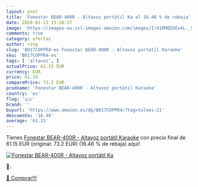 ```yaml
---
layout: post
title: 'Fonestar BEAR-400R - Altavoz portátil Ka al 16.46 % de rebaja'
date: 2020-01-13 15:28:57
image: 'https://images-eu.ssl-images-amazon.com/images/I/41RMQQ5Ex4L._SL200_.jpg'
comments: true
category: ofertas
author: ring
slug: 'B017COPPR4-es Fonestar BEAR-400R - Altavoz portátil Karaoke'
sku: 'B017COPPR4-es'
tags: [ 'altavoz', ]
actualPrice: 61.15 EUR
currency: EUR
price: 61.15
comparePrice: 73.2 EUR
prodname: 'Fonestar BEAR-400R - Altavoz portátil Karaoke'
country: 'es'
flag: '🇪🇸'
brand: ''
buyurl: 'https://www.amazon.es/dp/B017COPPR4/?tag=tolees-21'
descuento: '16.46'
average: '61.15'
---
```


Tienes [Fonestar BEAR-400R - Altavoz portátil Karaoke](https://www.amazon.es/dp/B017COPPR4/?tag=tolees-21) con precio final de  61.15 EUR (original: 73.2 EUR) (16.46 %  de rebaja) aqui!

[![Fonestar BEAR-400R - Altavoz portátil Ka](https://images-eu.ssl-images-amazon.com/images/I/41RMQQ5Ex4L._SL200_.jpg)](https://www.amazon.es/dp/B017COPPR4/?tag=tolees-21)

🔎:


[🛒 Comprar!!!](https://www.amazon.es/dp/B017COPPR4/?tag=tolees-21)
